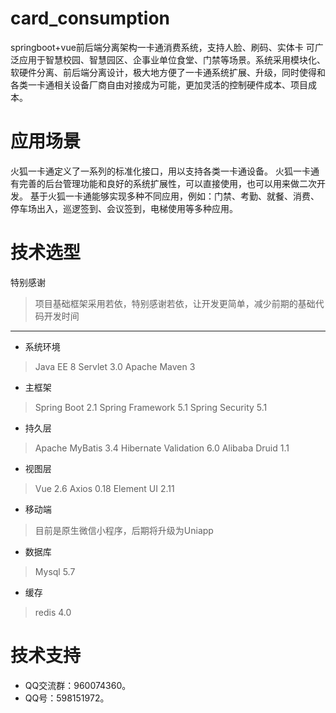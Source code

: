 # card_consumption
springboot+vue前后端分离架构一卡通消费系统，支持人脸、刷码、实体卡
可广泛应用于智慧校园、智慧园区、企事业单位食堂、门禁等场景。系统采用模块化、软硬件分离、前后端分离设计，极大地方便了一卡通系统扩展、升级，同时使得和各类一卡通相关设备厂商自由对接成为可能，更加灵活的控制硬件成本、项目成本。
# 应用场景
火狐一卡通定义了一系列的标准化接口，用以支持各类一卡通设备。
火狐一卡通有完善的后台管理功能和良好的系统扩展性，可以直接使用，也可以用来做二次开发。
基于火狐一卡通能够实现多种不同应用，例如：门禁、考勤、就餐、消费、停车场出入，巡逻签到、会议签到，电梯使用等多种应用。
# 技术选型
特别感谢
> 项目基础框架采用若依，特别感谢若依，让开发更简单，减少前期的基础代码开发时间

---

- 系统环境
> Java EE 8 Servlet 3.0 Apache Maven 3

- 主框架
> Spring Boot 2.1 Spring Framework 5.1 Spring Security 5.1 

-  持久层
> Apache MyBatis 3.4 Hibernate Validation 6.0 Alibaba Druid 1.1 

- 视图层
> Vue 2.6 Axios 0.18 Element UI 2.11

- 移动端
> 目前是原生微信小程序，后期将升级为Uniapp

- 数据库
> Mysql 5.7

- 缓存
> redis 4.0
# 技术支持
- QQ交流群：960074360。
- QQ号：598151972。
